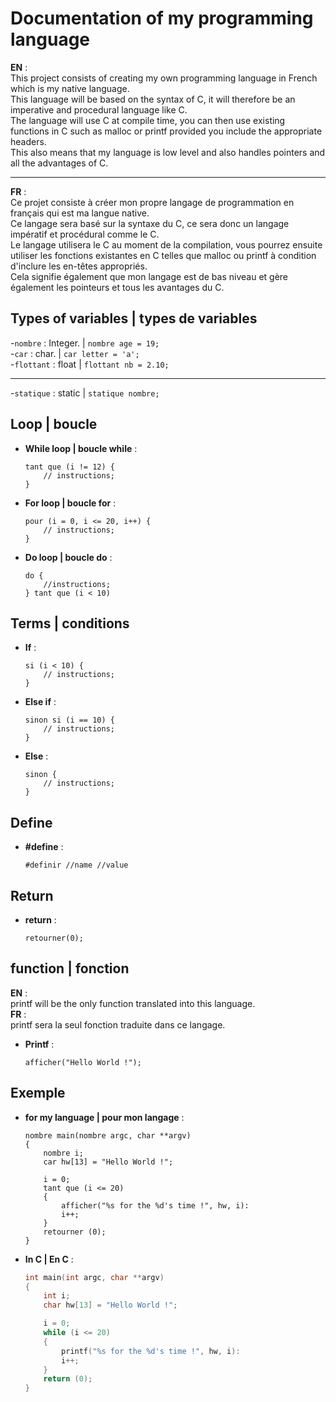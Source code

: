# Documentation of my programming language
**EN** :  
This project consists of creating my own programming language in French which is my native language.  
This language will be based on the syntax of C, it will therefore be an imperative and procedural language like C.  
The language will use C at compile time, you can then use existing functions in C such as malloc or printf provided you include the appropriate headers.  
This also means that my language is low level and also handles pointers and all the advantages of C.
________________________________________________________________________________________________________________________________________________________________________________________________

**FR** :  
    Ce projet consiste à créer mon propre langage de programmation en français qui est ma langue native.  
    Ce langage sera basé sur la syntaxe du C, ce sera donc un langage impératif et procédural comme le C.  
    Le langage utilisera le C au moment de la compilation, vous pourrez ensuite utiliser les fonctions existantes en C telles que malloc ou printf à condition d'inclure les en-têtes appropriés.  
    Cela signifie également que mon langage est de bas niveau et gère également les pointeurs et tous les avantages du C.

## Types of variables | types de variables
-`nombre` : Integer. | `nombre age = 19;`  
-`car` : char. | `car letter = 'a';`  
-`flottant` : float | `flottant nb = 2.10;`
____________________________________________

-`statique` : static | `statique nombre;`
## Loop | boucle
- **While loop | boucle while** :
    ```mylang
    tant que (i != 12) {
        // instructions;
    }
- **For loop | boucle for** :
    ```mylang
    pour (i = 0, i <= 20, i++) {
        // instructions;
    }
- **Do loop | boucle do** :
    ```mylang
    do {
        //instructions;
    } tant que (i < 10)
## Terms | conditions
- **If** :
    ```mylang
    si (i < 10) {
        // instructions;
    }
- **Else if** :
    ```mylang
    sinon si (i == 10) {
        // instructions;
    }
- **Else** :
    ```mylang
    sinon {
        // instructions;
    }
## Define
- **#define** :
    ```mylang
    #definir //name //value
## Return
- **return** :
    ```mylang
    retourner(0);
## function | fonction
**EN** :  
    printf will be the only function translated into this language.  
**FR** :  
    printf sera la seul fonction traduite dans ce langage.  
- **Printf** :
    ```mylang
    afficher("Hello World !");
## Exemple
- **for my language | pour mon langage** :
    ```mylang
    nombre main(nombre argc, char **argv)
    {
        nombre i;
        car hw[13] = "Hello World !";

        i = 0;
        tant que (i <= 20)
        {
            afficher("%s for the %d's time !", hw, i):
            i++;
        }
        retourner (0);
    }
- **In C | En C** :
    ```c
    int main(int argc, char **argv)
    {
        int i;
        char hw[13] = "Hello World !";

        i = 0;
        while (i <= 20)
        {
            printf("%s for the %d's time !", hw, i):
            i++;
        }
        return (0);
    }